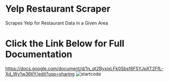 # Yelp Restaurant Scraper
Scrapes Yelp for Restaurant Data in a Given Area

# Click the Link Below for Full Documentation 
https://docs.google.com/document/d/1n_qt2ByxixLFk0Sbsf6F5YJpXT2FfL-Xd_Wy1w36tIY/edit?usp=sharing
![startcode](https://user-images.githubusercontent.com/9775004/139740416-f7f473f9-09d7-4c63-bb50-5aab6453effd.gif)
